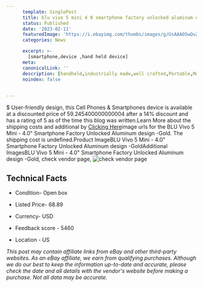 ```yaml
---
      template: SinglePost
      title: blu vivo 5 mini 4 0 smartphone factory unlocked aluminum design gold
      status: Published
      date: '2023-02-11'
      featuredImage: 'https://i.ebayimg.com/thumbs/images/g/UsAAAOSwQvZj5wN1/s-l225.jpg'
      categories: News

      excerpt: >-
        [smartphone,device ,hand held device]
      meta:
      canonicalLink: ''
      description: [handheld,industrially made,well crafted,Portable,Mobile,Compact,Convenient,Lightweight,Maneuverable,Man-portable,Miniature,Carriable,Hand-held,Light,Holdable,Transportable,Mobile device,Pocket-sized,On-the-go,Wireless,Cordless,Compact size,Convenient size, smartphone,device ,hand held device]
      noindex: false

        
---
```

$
    User-friendly design, this Cell Phones & Smartphones device is available at a discounted price of 59.245400000000004 after a 14% discount and has a rating of 5 as of the time this blog was written.Learn More about the shipping costs and additional by [Clicking Here](https://www.ebay.com/itm/115702884685?hash=item1af06de94d%3Ag%3AUsAAAOSwQvZj5wN1&mkevt=1&mkcid=1&mkrid=711-53200-19255-0&campid=%253CePNCampaignId%253E&customid=%253CreferenceId%253E&toolid=10049)image urls for the BLU Vivo 5 Mini - 4.0" Smartphone Factory Unlocked Aluminum design -Gold. The shipping cost is undefined.Product ImageBLU Vivo 5 Mini - 4.0" Smartphone Factory Unlocked Aluminum design -GoldAdditional ImagesBLU Vivo 5 Mini - 4.0" Smartphone Factory Unlocked Aluminum design -Gold, check vendor page, ![check vendor page](https://origin-galleryplus.ebayimg.com/ws/web/115702884685_2_0_1/225x225.jpg,https://origin-galleryplus.ebayimg.com/ws/web/115702884685_3_0_1/225x225.jpg,https://origin-galleryplus.ebayimg.com/ws/web/115702884685_4_0_1/225x225.jpg,https://origin-galleryplus.ebayimg.com/ws/web/115702884685_5_0_1/225x225.jpg,https://origin-galleryplus.ebayimg.com/ws/web/115702884685_6_0_1/225x225.jpg,https://origin-galleryplus.ebayimg.com/ws/web/115702884685_7_0_1/225x225.jpg,https://origin-galleryplus.ebayimg.com/ws/web/115702884685_8_0_1/225x225.jpg,https://origin-galleryplus.ebayimg.com/ws/web/115702884685_9_0_1/225x225.jpg,https://origin-galleryplus.ebayimg.com/ws/web/115702884685_10_0_1/225x225.jpg)
    
    

 ## Technical Facts 



     
      

 - Condition- Open box 


      

 - Listed Price- 68.89 


      

 - Currency- USD 


      

 - Feedback score - 5460 


      

 - Location - US 


      
      

 *_This post may contain affiliate links from eBay and other third-party websites. As an eBay affiliate, we earn from qualifying purchases. Although we do our best to keep the information up-to-date and accurate, please check the date and all details with the vendor's website before making a purchase. Not all data may be accurate._*



    
    
    
    
    